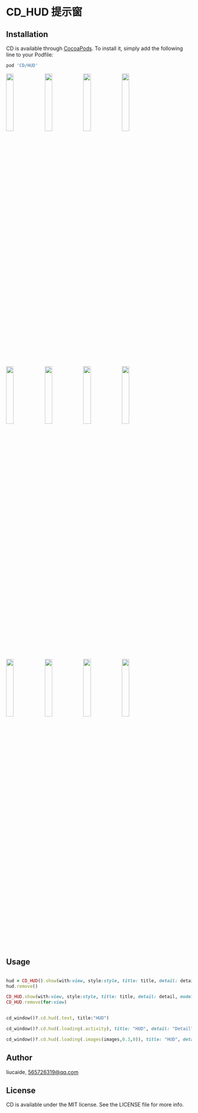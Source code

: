 # CD_HUD 提示窗

## Installation

CD is available through [CocoaPods](https://cocoapods.org). To install
it, simply add the following line to your Podfile:

```ruby
pod 'CD/HUD'
```
<p>
  <img src="https://github.com/liucaide/Images/blob/master/CD/hud10.png" width="20%" />
  <img src="https://github.com/liucaide/Images/blob/master/CD/hud11.png" width="20%" />
  <img src="https://github.com/liucaide/Images/blob/master/CD/hud12.png" width="20%" />
  <img src="https://github.com/liucaide/Images/blob/master/CD/hud13.png" width="20%" />
</p>

<p>
  <img src="https://github.com/liucaide/Images/blob/master/CD/hud1.png" width="20%" />
  <img src="https://github.com/liucaide/Images/blob/master/CD/hud2.png" width="20%" />
  <img src="https://github.com/liucaide/Images/blob/master/CD/hud3.png" width="20%" />
  <img src="https://github.com/liucaide/Images/blob/master/CD/hud4.png" width="20%" />
</p>

<p>
  <img src="https://github.com/liucaide/Images/blob/master/CD/hud20.png" width="20%" />
  <img src="https://github.com/liucaide/Images/blob/master/CD/hud21.png" width="20%" />
  <img src="https://github.com/liucaide/Images/blob/master/CD/hud22.png" width="20%" />
  <img src="https://github.com/liucaide/Images/blob/master/CD/hud23.png" width="20%" />
</p>

## Usage
```ruby

hud = CD_HUD().show(with:view, style:style, title: title, detail: detail, model: model)
hud.remove()

CD_HUD.show(with:view, style:style, title: title, detail: detail, model: model)
CD_HUD.remove(for:view)
```

```ruby

cd_window()?.cd.hud(.text, title:"HUD")

cd_window()?.cd.hud(.loading(.activity), title: "HUD", detail: "Detail").hud_remove(10)

cd_window()?.cd.hud(.loading(.images(images,0.3,0)), title: "HUD", detail: "Detail").hud_remove(10)

```

## Author

liucaide, 565726319@qq.com

## License

CD is available under the MIT license. See the LICENSE file for more info.
